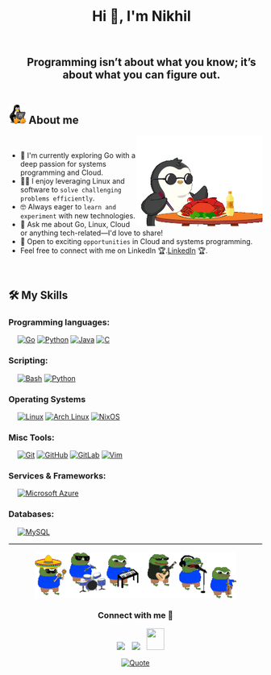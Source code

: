 <!--h1 without bottom border-->
<div id="user-content-toc">
  <ul align="center">
    <summary><h1 style="display: inline-block">Hi 👋, I'm Nikhil</h1></summary>
  </ul>
</div>
<!--h2 without bottom border-->
<div id="user-content-toc">
  <ul align="center">
    <summary><h2 style="display: inline-block">Programming isn’t about what you know; it’s about what you can figure out.</h2></summary>
  </ul>
</div>

## <picture><img src = "https://github.com/nikhils74/nikhils74/blob/main/media/tuxLinuxPenguin.gif" width = 35px></picture> About me

<picture> <img align="right" src="https://github.com/nikhils74/nikhils74/blob/main/media/crab%26penguin.gif" width = 250px></picture>

<br>

- 🌱 I'm currently exploring Go with a deep passion for systems programming and Cloud.
- :technologist: I enjoy leveraging Linux and software to `solve challenging problems efficiently`.
- :nerd_face: Always eager to `learn and experiment` with new technologies.
- 💬 Ask me about Go, Linux, Cloud or anything tech-related—I'd love to share!
- :thinking: Open to exciting `opportunities` in Cloud and systems programming.
- Feel free to connect with me on LinkedIn 🏆.[LinkedIn](https://www.linkedin.com/in/nikhil-s-a13b5a272/) 🏆.

<br>




  ## 🛠️ My Skills

### Programming languages:
&emsp;
[![Go](https://img.shields.io/badge/Go-00ADD8?logo=go&logoColor=white)](#)
[![Python](https://img.shields.io/badge/Python-3776AB?logo=python&logoColor=fff)](#)
[![Java](https://img.shields.io/badge/Java-%23ED8B00.svg?logo=openjdk&logoColor=white)](#)
[![C](https://img.shields.io/badge/C-00599C?logo=c&logoColor=white)](#)

### Scripting:
&emsp;
[![Bash](https://img.shields.io/badge/Bash-4EAA25?logo=gnubash&logoColor=fff)](#)
[![Python](https://img.shields.io/badge/Python-3776AB?logo=python&logoColor=fff)](#)

### Operating Systems
&emsp;
[![Linux](https://img.shields.io/badge/Linux-FCC624?logo=linux&logoColor=black)](#)
[![Arch Linux](https://img.shields.io/badge/Arch%20Linux-1793D1?logo=arch-linux&logoColor=fff)](#)
[![NixOS](https://img.shields.io/badge/NixOS-5277C3?logo=nixos&logoColor=fff)](#)

### Misc Tools:
&emsp;
[![Git](https://img.shields.io/badge/Git-F05032?logo=git&logoColor=fff)](#)
[![GitHub](https://img.shields.io/badge/GitHub-%23121011.svg?logo=github&logoColor=white)](#)
[![GitLab](https://img.shields.io/badge/GitLab-FC6D26?logo=gitlab&logoColor=fff)](#)
[![Vim](https://img.shields.io/badge/Vim-%2311AB00.svg?logo=vim&logoColor=white)](#)

### Services & Frameworks: 
&emsp;
[![Microsoft Azure](https://custom-icon-badges.demolab.com/badge/Microsoft%20Azure-0089D6?logo=msazure&logoColor=white)](#)

### Databases:
&emsp;
[![MySQL](https://img.shields.io/badge/MySQL-4479A1?logo=mysql&logoColor=fff)](#)




<hr style="border: 0.3px solid lightgray;">
<p align="center">
<picture> <img align="center" src="https://github.com/nikhils74/nikhils74/blob/main/media/pepeBand.gif" width = 400px></picture>


<h3 align="center" >Connect with me 🤝 </h3>

 <div align="center"  class="icons-social" style="margin-left: 10px;">
        <a   target="_blank" href="https://www.linkedin.com/in/nikhil-s-a13b5a272/">
			<img src="https://img.icons8.com/doodle/40/000000/linkedin--v2.png" style="margin-left: 10px;" ></a>
        <a style="margin-left: 10px;" target="_blank" href="https://github.com/nikhils74">
		<img src="https://img.icons8.com/doodle/40/000000/github--v1.png"></a>
           <a style="margin-left: 10px;" target="_blank" href="mailto:nikhildude74@proton.me">
		<img src="https://img.icons8.com/doodle/2x/gmail-new.png" style=" width:35px; height:43px;"></a>
      </div>
      
<p align = "center">
	<a href="https://github.com/piyushsuthar/github-readme-quotes"> <img alt = "Quote" src="https://quotes-github-readme.vercel.app/api?type=horizontal&theme=tokyonight&animation=grow_out_in&quoteCategory=programming">
</p>

